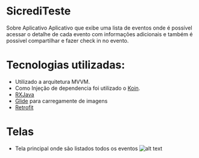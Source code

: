 # SicrediTeste
Sobre Aplicativo
Aplicativo que exibe uma lista de eventos onde é possível acessar o detalhe de cada evento com informações adicionais e também é possivel compartilhar
e fazer check in no evento.

# Tecnologias utilizadas:
* Utilizado a arquitetura MVVM.
* Como Injeção de dependencia foi utilizado o [Koin](https://github.com/InsertKoinIO/koin).
* [RXJava](https://github.com/ReactiveX/RxJava)
* [Glide](https://github.com/bumptech/glide) para carregamente de imagens
* [Retrofit](https://square.github.io/retrofit/)

# Telas

* Tela principal onde são listados todos os eventos
![alt text](https://github.com/RFMachado/SicrediTeste/blob/master/app/src/main/res/raw/home.png)

